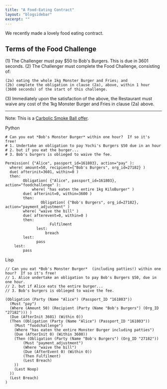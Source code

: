 ```yaml
---
title: "A Food-Eating Contract"
layout: "blogsidebar"
excerpt: ""
---
```

We recently made a lovely food eating contract.

Terms of the Food Challenge
------------------------------------

(1) The Challenger must pay $50 to Bob's Burgers.  This is due in 3601 seconds.
(2) The Challenger must complete the Food Challenge, consisting of:
    
    (2a) eating the whole 1kg Monster Burger and Fries; and
    (2b) complete the obligation in clause (2a), above, within 1 hour (3600 seconds) of the start of this challenge.

(3) Immediately upon the satisfaction of the above, the Restaurant must waive any cost of the 1kg Monster Burger and Fries in clause (2a) above.

------------------------------------

Note: This is a [Carbolic Smoke Ball offer](https://en.wikipedia.org/wiki/Carlill_v_Carbolic_Smoke_Ball_Co).

Python

```
# Can you eat *Bob's Monster Burger* within one hour?  If so it's free!
# 1. Undertake an obligation to pay Yochi's Burgers $50 due in an hour
# 2. but if you eat the burger... 
# 3. Bob's burgers is oblieged to waive the fee.

Permission( {"Alice", passport_id=161803}, action="pay" ):
  where( amount=50, recipient={"Bob's Burgers", org_id=27182} )
  due( afterinit=3601, within=0 )
  then:
		Obligation( {"Alice", passport_id=161803}, action="foodchallenge" ):
			where( "has eaten the entire 1kg KiloBurger" )
	    due( afterinit=0, within=3600 )
    	then:
				Obligation( {"Bob's Burgers", org_id=27182}, action="payment_adjustment" )
        where( "waive the bill" )
        due( afterevent=0, within=0 )
        then:
					Fulfilment
			  lest:
				  breach
	    lest:
			  pass
	lest:
		pass
```

Lisp

```
// Can you eat *Bob's Monster Burger*  (including patties!) within one hour?  If so it's free!
// 1. Alice undertake an obligation to pay Bob's Burgers $50, due in one hour.
// 2. but if Alice eats the entire burger... 
// 3. Bob's burgers is oblieged to waive the fee.

(Obligation (Party (Name "Alice") (Passport_ID "161803"))
  (Must "pay")
  (Where (Amount 50) (Recipient (Party (Name "Bob's Burgers") (Org_ID "27182"))) )
  (Due (AfterInit 3601) (Within 0))
  (Then (Obligation (Party (Name "Alice") (Passport_ID "161803"))
    (Must "foodchallenge")
    (Where "has eaten the entire Monster Burger including patties")
    (Due (AfterInit 0) (Within 3600))
    (Then (Obligation (Party (Name "Bob's Burgers") (Org_ID "27182"))
        (Must "payment_adjustment")
        (Where "waive the bill")
        (Due (AfterEvent 0) (Within 0))
        (Then Fulfilment)
        (Lest Breach)
    ))
    (Lest Noop)
  ))
  (Lest Breach)
)
```
